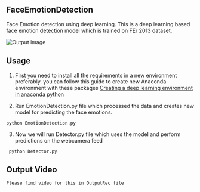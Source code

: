 ## FaceEmotionDetection
Face Emotion detection using deep learning.
This is a deep learning based face emotion detection model which is trained on FEr 2013 dataset.

![Output image](output.png)

## Usage

1.    First you need to install all the requirements in a new environment preferably. 
     you can follow this guide to create new Anaconda environment with these packages 
    [Creating a deep learning environment in anaconda python](https://medium.com/@hameedkunkanoor/setting-up-a-deep-learning-environment-and-virtual-environment-in-python-a2083b25914a)

2.    Run EmotionDetection.py file which processed the data and creates new model for predicting the face emotions.

  
    python EmotionDetection.py
    
3.    Now we will run Detector.py file which uses the model and perform predictions on the webcamera feed

     python Detector.py
     
## Output Video

    Please find video for this in OutputRec file
